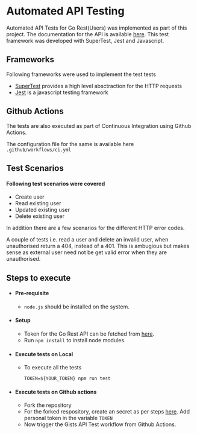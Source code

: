 # Automated API Testing

Automated API Tests for Go Rest(Users) was implemented as part of this project. The documentation for the API is available [here](https://gorest.co.in/). This test framework was developed with SuperTest, Jest and Javascript.


## Frameworks
Following frameworks were used to implement the test tests
- [SuperTest](https://github.com/visionmedia/supertest) provides a high level absctraction for the HTTP requests
- [Jest](https://jestjs.io/) is a javascript testing framework


## Github Actions
The tests are also executed as part of Continuous Integration using Github Actions.

The configuration file for the same is available here `.github/workflows/ci.yml`

## Test Scenarios

#### Following test scenarios were covered
 - Create user
 - Read existing user
 - Updated existing user
 - Delete existing user

 In addition there are a few scenarios for the different HTTP error codes.

 A couple of tests i.e. read a user and delete an invalid user, when unauthorised return a 404, instead of a 401.
 This is ambugious but makes sense as external user need not be get valid error when they are unauthorised.

## Steps to execute

- #### Pre-requisite
    - `node.js` should be installed on the system.

- #### Setup
    - Token for the Go Rest API can be fetched from [here](https://gorest.co.in/my-account/access-tokens). 
    - Run `npm install` to install node modules.

- #### Execute tests on Local
    -  To execute all the tests

        `TOKEN=${YOUR_TOKEN} npm run test` 

- #### Execute tests on Github actions
    - Fork the repository
    - For the forked respository, create an secret as per steps [here](https://docs.github.com/en/actions/security-guides/encrypted-secrets). Add personal token in the variable `TOKEN`
    - Now trigger the Gists API Test workflow from Github Actions.